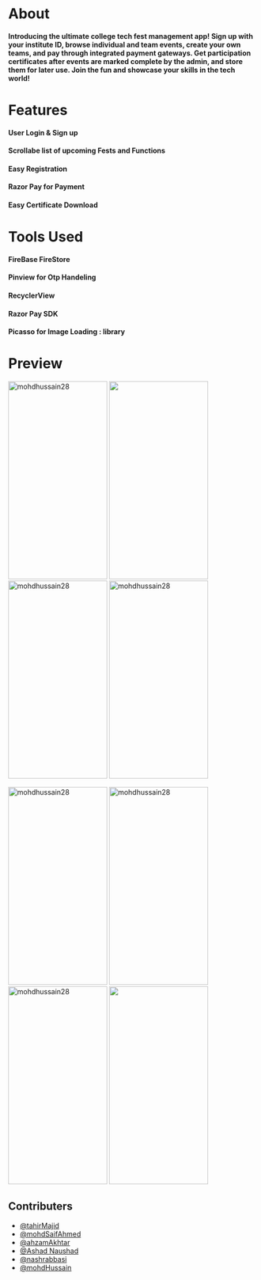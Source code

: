 # About

#### Introducing the ultimate college tech fest management app! Sign up with your institute ID, browse individual and team events, create your own teams, and pay through integrated payment gateways. Get participation certificates after events are marked complete by the admin, and store them for later use. Join the fun and showcase your skills in the tech world!

# Features

#### User Login & Sign up
#### Scrollabe list of upcoming Fests and Functions
#### Easy Registration
#### Razor Pay for Payment 
#### Easy Certificate Download

# Tools Used

#### FireBase FireStore
#### Pinview for Otp Handeling
#### RecyclerView
#### Razor Pay SDK
#### Picasso for Image Loading : library

# Preview 

<p align="left">
<img src="https://user-images.githubusercontent.com/113666727/235226372-71553c84-65b0-4909-8364-9c987a7baddb.jpg" alt="mohdhussain28" height="400" width="200"/>
<img src="https://user-images.githubusercontent.com/113666727/235225589-da7dc984-8cd9-4321-92b9-20b5b4017d7a.jpg" height="400" width="200"/>
<img src="https://user-images.githubusercontent.com/113666727/235227607-57e96707-a4f9-47d9-9e27-221c0476de2a.jpg" alt="mohdhussain28" height="400" width="200"/>
<img src="https://user-images.githubusercontent.com/113666727/235227768-d345db4a-3497-4975-a4a8-d0f854ea910b.jpg" alt="mohdhussain28" height="400" width="200"/>
</p>

<p align="left">
 <img src="https://user-images.githubusercontent.com/113666727/235225256-0859bb59-ed40-4d71-a53f-e403cfcb5807.jpg" alt="mohdhussain28" height="400" width="200"/>
 <img src="https://user-images.githubusercontent.com/113666727/235224233-072feb29-974c-4c7a-9823-378e25815c9e.jpg" alt="mohdhussain28" height="400" width="200"/>
 <img src="https://user-images.githubusercontent.com/113666727/235226900-483cf4bf-c89c-4a63-b7bc-199aed7cb55c.jpg" alt="mohdhussain28" height="400" width="200"/>
 <img src="https://user-images.githubusercontent.com/113666727/235227101-e5f17b9e-03e4-42b9-9629-b9efbfb6ad7e.jpg" height="400" width="200"/>
</p>










## Contributers 

- [@tahirMajid](https://www.github.com/tahir19-fm)
- [@mohdSaifAhmed](https://www.github.com/saif879)
- [@ahzamAkhtar](https://www.github.com/AhzamAkhtar)
- [@Ashad Naushad](https://www.github.com/ash-u-170602)
- [@nashrabbasi](https://www.github.com/nashrabbasi)
- [@mohdHussain](https://www.github.com/Mohdhussain28)

